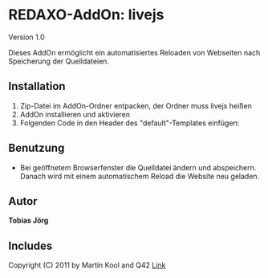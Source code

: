 REDAXO-AddOn: livejs
=======================

Version 1.0

Dieses AddOn ermöglicht ein automatisiertes Reloaden von Webseiten nach Speicherung der Quelldateien.


Installation
------------

1. Zip-Datei im AddOn-Ordner entpacken, der Ordner muss livejs heißen
2. AddOn installieren und aktivieren
3. Folgenden Code in den Header des "default"-Templates einfügen: 

<?php if (function_exists('getLivejs')) getLivejs() ?>

Benutzung
---------

* Bei geöffnetem Browserfenster die Quelldatei ändern und abspeichern. Danach wird mit einem automatischem Reload die Website neu geladen.

Autor
------------

**Tobias Jörg**

Includes
------------

Copyright (C) 2011 by Martin Kool and Q42 [Link](http://www.livejs.com/ "Live.js")
